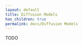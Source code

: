 ```yaml
---
layout: default
title: Diffusion Models
has_children: true
permalink: docs/Diffusion Models
---
```


TODO